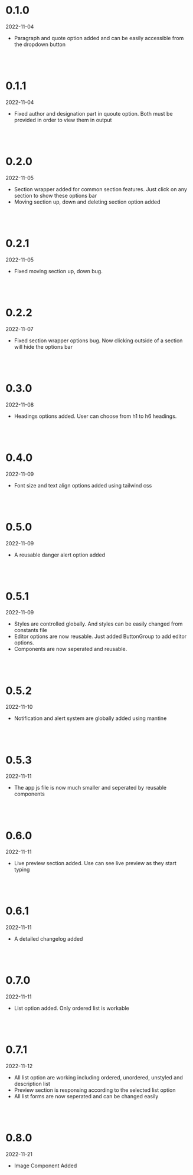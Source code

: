 # 0.1.0

2022-11-04

- Paragraph and quote option added and can be easily accessible from the dropdown button

<br />
<br />

# 0.1.1

2022-11-04

- Fixed author and designation part in quoute option. Both must be provided in order to view them in output

<br />
<br />

# 0.2.0

2022-11-05

- Section wrapper added for common section features. Just click on any section to show these options bar
- Moving section up, down and deleting section option added

<br />
<br />

# 0.2.1

2022-11-05

- Fixed moving section up, down bug.

<br />
<br />

# 0.2.2

2022-11-07

- Fixed section wrapper options bug. Now clicking outside of a section will hide the options bar

<br />
<br />

# 0.3.0

2022-11-08

- Headings options added. User can choose from h1 to h6 headings.

<br />
<br />

# 0.4.0

2022-11-09

- Font size and text align options added using tailwind css

<br />
<br />

# 0.5.0

2022-11-09

- A reusable danger alert option added

<br />
<br />

# 0.5.1

2022-11-09

- Styles are controlled globally. And styles can be easily changed from constants file
- Editor options are now reusable. Just added ButtonGroup to add editor options.
- Components are now seperated and reusable.

<br />
<br />

# 0.5.2

2022-11-10

- Notification and alert system are globally added using mantine

<br />
<br />

# 0.5.3

2022-11-11

- The app js file is now much smaller and seperated by reusable components

<br />
<br />

# 0.6.0

2022-11-11

- Live preview section added. Use can see live preview as they start typing

<br />
<br />

# 0.6.1

2022-11-11

- A detailed changelog added

<br />
<br />

# 0.7.0

2022-11-11

- List option added. Only ordered list is workable

<br />
<br />

# 0.7.1

2022-11-12

- All list option are working including ordered, unordered, unstyled and description list
- Preview section is responsing according to the selected list option
- All list forms are now seperated and can be changed easily

<br />
<br />

# 0.8.0

2022-11-21

- Image Component Added
